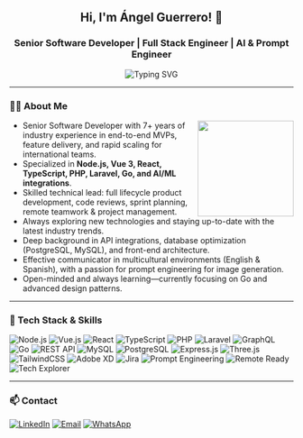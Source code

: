 <h2 align="center">Hi, I'm Ángel Guerrero! 👋</h2>
<h3 align="center">Senior Software Developer | Full Stack Engineer | AI & Prompt Engineer</h3>

<!-- Typing SVG Animated Intro -->
<p align="center">
  <img src="https://readme-typing-svg.herokuapp.com?font=Cascadia+Code&color=4AE6E2&center=true&width=500&lines=Full+Stack+JavaScript+Developer;Vue+3+%7C+React+Specialist;Node.js+%7C+TypeScript+Pro;AI+%26+Prompt+Engineering;Laravel+%7C+GraphQL+%7C+Go;Team+Lead+%7C+Remote+Collaboration;Product+Onboarding+%7C+API+Integrations;Tech+Explorer+%7C+Always+Up-to-date" alt="Typing SVG"/>
</p>

---

### 👨‍💻 About Me

<img align="right" src="https://media.giphy.com/media/qgQUggAC3Pfv687qPC/giphy.gif" width="170"/>

- Senior Software Developer with 7+ years of industry experience in end-to-end MVPs, feature delivery, and rapid scaling for international teams.
- Specialized in **Node.js, Vue 3, React, TypeScript, PHP, Laravel, Go, and AI/ML integrations**.
- Skilled technical lead: full lifecycle product development, code reviews, sprint planning, remote teamwork & project management.
- Always exploring new technologies and staying up-to-date with the latest industry trends.
- Deep background in API integrations, database optimization (PostgreSQL, MySQL), and front-end architecture.
- Effective communicator in multicultural environments (English & Spanish), with a passion for prompt engineering for image generation.
- Open-minded and always learning—currently focusing on Go and advanced design patterns.

---

### 🧰 Tech Stack & Skills

![Node.js](https://img.shields.io/badge/Node.js-339933?style=for-the-badge&logo=nodedotjs&logoColor=white)
![Vue.js](https://img.shields.io/badge/Vue.js-4FC08D?style=for-the-badge&logo=vuejs&logoColor=white)
![React](https://img.shields.io/badge/React-20232A?style=for-the-badge&logo=react&logoColor=61DAFB)
![TypeScript](https://img.shields.io/badge/TypeScript-007ACC?style=for-the-badge&logo=typescript&logoColor=white)
![PHP](https://img.shields.io/badge/PHP-777BB4?style=for-the-badge&logo=php&logoColor=white)
![Laravel](https://img.shields.io/badge/Laravel-F05340?style=for-the-badge&logo=laravel&logoColor=white)
![GraphQL](https://img.shields.io/badge/GraphQL-E10098?style=for-the-badge&logo=graphql&logoColor=white)
![Go](https://img.shields.io/badge/Go-00ADD8?style=for-the-badge&logo=go&logoColor=white)
![REST API](https://img.shields.io/badge/REST-API-blue?style=for-the-badge)
![MySQL](https://img.shields.io/badge/MySQL-00758F?style=for-the-badge&logo=mysql&logoColor=white)
![PostgreSQL](https://img.shields.io/badge/PostgreSQL-4169E1?style=for-the-badge&logo=postgresql&logoColor=white)
![Express.js](https://img.shields.io/badge/Express.js-404D59?style=for-the-badge)
![Three.js](https://img.shields.io/badge/Three.js-000000?style=for-the-badge)
![TailwindCSS](https://img.shields.io/badge/TailwindCSS-38B2AC?style=for-the-badge&logo=tailwindcss&logoColor=white)
![Adobe XD](https://img.shields.io/badge/Adobe%20XD-FF61F6?style=for-the-badge&logo=adobexd&logoColor=white)
![Jira](https://img.shields.io/badge/Jira-0052CC?style=for-the-badge&logo=jira&logoColor=white)
![Prompt Engineering](https://img.shields.io/badge/Prompt%20Engineering-AI-blueviolet?style=for-the-badge)
![Remote Ready](https://img.shields.io/badge/Remote--Ready-green?style=for-the-badge)
![Tech Explorer](https://img.shields.io/badge/Tech%20Explorer-up%20to%20date-orange?style=for-the-badge)

---

### 📫 Contact

[![LinkedIn](https://img.shields.io/badge/LinkedIn-0A66C2?style=for-the-badge&logo=linkedin&logoColor=white)](https://www.linkedin.com/in/sanguerrero/)
[![Email](https://img.shields.io/badge/Email-D14836?style=for-the-badge&logo=gmail&logoColor=white)](mailto:lasantiagoguerrero@gmail.com)
[![WhatsApp](https://img.shields.io/badge/WhatsApp-25D366?style=for-the-badge&logo=whatsapp&logoColor=white)](https://wa.link/exeidg)

